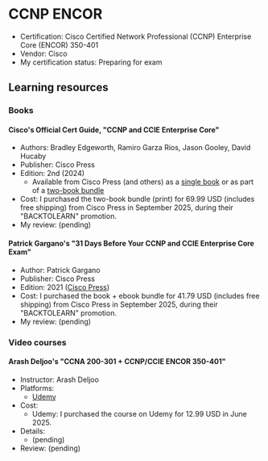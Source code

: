 # CCNP ENCOR

- Certification: Cisco Certified Network Professional (CCNP) Enterprise Core (ENCOR) 350-401
- Vendor: Cisco
- My certification status: Preparing for exam



## Learning resources

### Books

#### Cisco's Official Cert Guide, "CCNP and CCIE Enterprise Core"

- Authors: Bradley Edgeworth, Ramiro Garza Rios, Jason Gooley, David Hucaby
- Publisher: Cisco Press
- Edition: 2nd (2024)
    - Available from Cisco Press (and others) as a [single book](https://www.ciscopress.com/store/ccnp-and-ccie-enterprise-core-encor-350-401-official-9780138216764) or as part of a [two-book bundle](https://www.ciscopress.com/store/ccnp-enterprise-core-encor-350-401-and-advanced-routing-9780138201548)
- Cost: I purchased the two-book bundle (print) for 69.99 USD (includes free shipping) from Cisco Press in September 2025, during their "BACKTOLEARN" promotion.
- My review: (pending)

#### Patrick Gargano's "31 Days Before Your CCNP and CCIE Enterprise Core Exam"

- Author: Patrick Gargano
- Publisher: Cisco Press
- Edition: 2021 ([Cisco Press](https://www.ciscopress.com/store/31-days-before-your-ccnp-and-ccie-enterprise-core-exam-9780136965220))
- Cost: I purchased the book + ebook bundle for 41.79 USD (includes free shipping) from Cisco Press in September 2025, during their "BACKTOLEARN" promotion.
- My review: (pending)



### Video courses

#### Arash Deljoo's "CCNA 200-301 + CCNP/CCIE ENCOR 350-401"

- Instructor: Arash Deljoo
- Platforms:
    - [Udemy](https://www.udemy.com/course/ccna-200-301-ccnpccie-encor-350-401-by-arash-deljoo)
- Cost:
    - Udemy: I purchased the course on Udemy for 12.99 USD in June 2025.
- Details:
    - (pending)
- Review: (pending)
